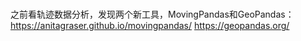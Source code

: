 # 
之前看轨迹数据分析，发现两个新工具，MovingPandas和GeoPandas：
https://anitagraser.github.io/movingpandas/ 
https://geopandas.org/